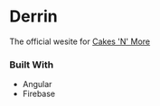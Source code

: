 # Derrin

The official wesite for [Cakes 'N' More](https://cakesnmore.com.ng)

### Built With
- Angular
- Firebase

